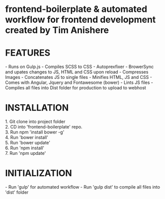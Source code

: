 # frontend-boilerplate & automated workflow for frontend development created by Tim Anishere

<h1>FEATURES</h1>
- Runs on Gulp.js
- Compiles SCSS to CSS
- Autoprexfixer
- BrowerSync and upates changes to JS, HTML and CSS upon reload
- Compresses Images
- Concatenates JS to single files
- Minifies HTML, JS and CSS
- Comes with Angular, Jquery and Fontawesome (bower)
- Lints JS files
- Compiles all files into Dist folder for production to upload to webhost


<h1>INSTALLATION</h1>
1. Git clone into project folder <br>
2. CD into 'frontend-boilerplate' repo. <br>
3. Run npm 'install bower -g' <br>
4. Run 'bower install' <br>
5. Run 'bower update' <br>
6. Run 'npm install' <br>
7. Run 'npm update' <br>

<h1>INITIALIZATION</h1>
- Run 'gulp' for automated workflow
- Run 'gulp dist' to compile all files into 'dist' folder

